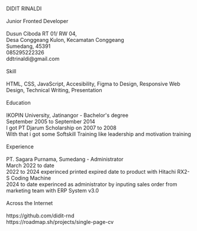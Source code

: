<!DOCTYPE html>
<html lang="en">
<head>
    <meta charset="UTF-8">
    <meta name="viewport" content="width=device-width, initial-scale=1.0">
    <title>single-page CV (Curriculum Vitae)</title>
</head>
<body>
    <p>DIDIT RINALDI
        <br>
        <br>
        Junior Fronted Developer
        <br>
        <br>
        Dusun Ciboda RT 01/ RW 04,
        <br>
        Desa Conggeang Kulon, Kecamatan Conggeang
        <br>
        Sumedang, 45391
        <br>
        085295222326
        <br>
        ddtrinaldi@gmail.com
        <br>
        <br>
        Skill
        <br>
        <br>
        HTML, CSS, JavaScript, Accesibility, Figma to Design, Responsive Web Design, Technical Writing, Presentation
        <br>
        <br>
        Education
        <br>
        <br>
        IKOPIN University, Jatinangor - Bachelor's degree
        <br>
        September 2005 to September 2014
        <br>
        I got PT Djarum Scholarship on 2007 to 2008
        <br>
        With that i got some Softskill Training like leadership and motivation training
        <br>
        <br>
        Experience
        <br>
        <br>
        PT. Sagara Purnama, Sumedang - Administrator
        <br>
        March 2022 to date
        <br>
        2022 to 2024 experinced printed expired date to product with Hitachi RX2-S Coding Machine
        <br>
        2024 to date experinced as administrator by inputing sales order from marketing team with ERP System v3.0
        <br>
        <br>
        Across the Internet
        <br>
        <br>
        https://github.com/didit-rnd
        <br>
        https://roadmap.sh/projects/single-page-cv
        </p>
</body>
</html>
